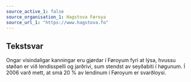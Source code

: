 ```yaml
---
source_active_1: false
source_organisation_1: Hagstova Føroya
source_url_1: "https://www.hagstova.fo"
---
```

## Tekstsvar  
Ongar vísindaligar kanningar eru gjørdar í Føroyum fyri at lýsa, hvussu støðan er við lendisspelli og jarðrivi, sum stendst av seyðabiti í høgunum. Í 2006 varð mett, at smá 20 % av lendinum í Føroyum er svarðloysi.
